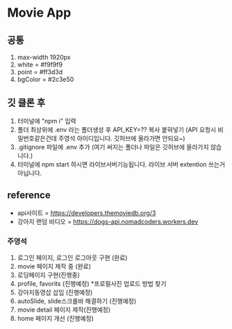 # Movie App

## 공통

1. max-width 1920px
2. white = #f9f9f9
3. point = #ff3d3d
4. bgColor = #2c3e50

## 깃 클론 후

1. 터미널에 "npm i" 입력
2. 폴더 최상위에 .env 라는 폴더생성 후 API_KEY=?? 복사 붙혀넣기 (API 요청시 비밀번호같은건데 주영석 아이디입니다. 깃허브에 올라가면 안되요~)
3. .gitignore 파일에 .env 추가 (여기 써지는 폴더나 파일은 깃허브에 올라가지 않습니다.)
4. 터미널에 npm start 하시면 라이브서버기능됩니다. 라이브 서버 extention 쓰는거 아닙니다.

## reference

- api사이트 = https://developers.themoviedb.org/3
- 강아지 랜덤 비디오 = https://dogs-api.nomadcoders.workers.dev

### 주영석

1. 로그인 페이지, 로그인 로그아웃 구현 (완료)
2. movie 페이지 제작 중 (완료)
3. 로딩페이지 구현(진행중)
4. profile, favorits (진행예정) \*프로필사진 업로드 방법 찾기
5. 강아지동영삽 삽입 (진행예정)
6. autoSlide, slide스크롤바 해결하기 (진행예정)
7. movie detail 페이지 제작(진행예정)
8. home 페이지 개선 (진행예정)
